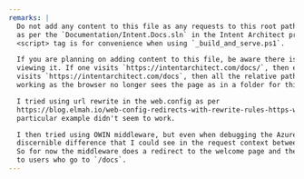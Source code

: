 ```yaml
---
remarks: |
  Do not add any content to this file as any requests to this root path are redirected server side
  as per the `Documentation/Intent.Docs.sln` in the Intent Architect private repository. The
  <script> tag is for convenience when using `_build_and_serve.ps1`.

  If you are planning on adding content to this file, be aware there is an unresolved problem with
  viewing it. If one visits `https://intentarchitect.com/docs/`, then everything works fine, if one
  visits `https://intentarchitect.com/docs`, then all the relative paths on the published page stop
  working as the browser no longer sees the page as in a folder for things like the CSS ref.

  I tried using url rewrite in the web.config as per
  https://blog.elmah.io/web-config-redirects-with-rewrite-rules-https-www-and-more/, but that
  particular example didn't seem to work.

  I then tried using OWIN middleware, but even when debugging the Azure website, there was no
  discernible difference that I could see in the request context between `/docs` and `/docs/`.
  So for now the middleware does a redirect to the welcome page and then nothing looks scruffy
  to users who go to `/docs`.
---
```

<script type="text/javascript">
  window.location.href = "./articles/getting-started/welcome/welcome.html";
</script>
